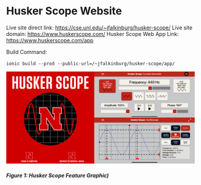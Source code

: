 # Husker Scope Website

Live site direct link: https://cse.unl.edu/~jfalkinburg/husker-scope/
Live site domain: https://www.huskerscope.com/
Husker Scope Web App Link: https://www.huskerscope.com/app


Build Command: 
```
ionic build --prod --public-url=/~jfalkinburg/husker-scope/app/
```
![Husker Scope Feature Graphic](img/Feature_Graphic.png)
##### Figure 1: Husker Scope Feature Graphic)